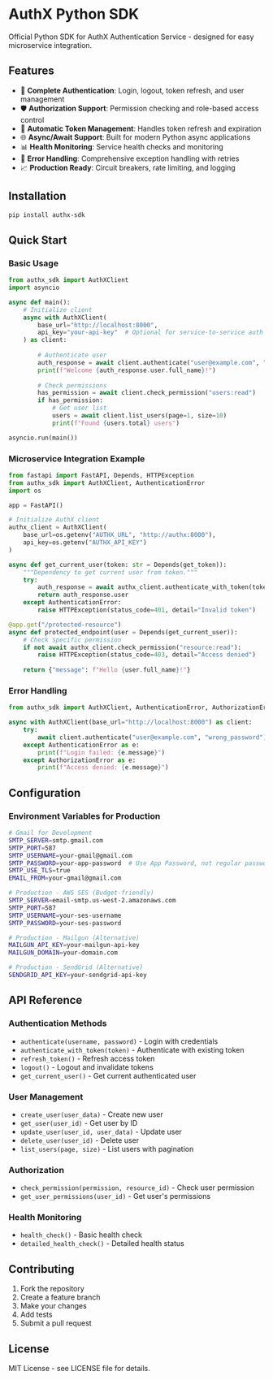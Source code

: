 # AuthX Python SDK

Official Python SDK for AuthX Authentication Service - designed for easy microservice integration.

## Features

- 🔐 **Complete Authentication**: Login, logout, token refresh, and user management
- 🛡️ **Authorization Support**: Permission checking and role-based access control
- 🔄 **Automatic Token Management**: Handles token refresh and expiration
- 🌐 **Async/Await Support**: Built for modern Python async applications
- 📊 **Health Monitoring**: Service health checks and monitoring
- 🚨 **Error Handling**: Comprehensive exception handling with retries
- 📈 **Production Ready**: Circuit breakers, rate limiting, and logging

## Installation

```bash
pip install authx-sdk
```

## Quick Start

### Basic Usage

```python
from authx_sdk import AuthXClient
import asyncio

async def main():
    # Initialize client
    async with AuthXClient(
        base_url="http://localhost:8000",
        api_key="your-api-key"  # Optional for service-to-service auth
    ) as client:
        
        # Authenticate user
        auth_response = await client.authenticate("user@example.com", "password")
        print(f"Welcome {auth_response.user.full_name}!")
        
        # Check permissions
        has_permission = await client.check_permission("users:read")
        if has_permission:
            # Get user list
            users = await client.list_users(page=1, size=10)
            print(f"Found {users.total} users")

asyncio.run(main())
```

### Microservice Integration Example

```python
from fastapi import FastAPI, Depends, HTTPException
from authx_sdk import AuthXClient, AuthenticationError
import os

app = FastAPI()

# Initialize AuthX client
authx_client = AuthXClient(
    base_url=os.getenv("AUTHX_URL", "http://authx:8000"),
    api_key=os.getenv("AUTHX_API_KEY")
)

async def get_current_user(token: str = Depends(get_token)):
    """Dependency to get current user from token."""
    try:
        auth_response = await authx_client.authenticate_with_token(token)
        return auth_response.user
    except AuthenticationError:
        raise HTTPException(status_code=401, detail="Invalid token")

@app.get("/protected-resource")
async def protected_endpoint(user = Depends(get_current_user)):
    # Check specific permission
    if not await authx_client.check_permission("resource:read"):
        raise HTTPException(status_code=403, detail="Access denied")
    
    return {"message": f"Hello {user.full_name}!"}
```

### Error Handling

```python
from authx_sdk import AuthXClient, AuthenticationError, AuthorizationError

async with AuthXClient(base_url="http://localhost:8000") as client:
    try:
        await client.authenticate("user@example.com", "wrong_password")
    except AuthenticationError as e:
        print(f"Login failed: {e.message}")
    except AuthorizationError as e:
        print(f"Access denied: {e.message}")
```

## Configuration

### Environment Variables for Production

```bash
# Gmail for Development
SMTP_SERVER=smtp.gmail.com
SMTP_PORT=587
SMTP_USERNAME=your-gmail@gmail.com
SMTP_PASSWORD=your-app-password  # Use App Password, not regular password
SMTP_USE_TLS=true
EMAIL_FROM=your-gmail@gmail.com

# Production - AWS SES (Budget-friendly)
SMTP_SERVER=email-smtp.us-west-2.amazonaws.com
SMTP_PORT=587
SMTP_USERNAME=your-ses-username
SMTP_PASSWORD=your-ses-password

# Production - Mailgun (Alternative)
MAILGUN_API_KEY=your-mailgun-api-key
MAILGUN_DOMAIN=your-domain.com

# Production - SendGrid (Alternative)
SENDGRID_API_KEY=your-sendgrid-api-key
```

## API Reference

### Authentication Methods

- `authenticate(username, password)` - Login with credentials
- `authenticate_with_token(token)` - Authenticate with existing token
- `refresh_token()` - Refresh access token
- `logout()` - Logout and invalidate tokens
- `get_current_user()` - Get current authenticated user

### User Management

- `create_user(user_data)` - Create new user
- `get_user(user_id)` - Get user by ID
- `update_user(user_id, user_data)` - Update user
- `delete_user(user_id)` - Delete user
- `list_users(page, size)` - List users with pagination

### Authorization

- `check_permission(permission, resource_id)` - Check user permission
- `get_user_permissions(user_id)` - Get user's permissions

### Health Monitoring

- `health_check()` - Basic health check
- `detailed_health_check()` - Detailed health status

## Contributing

1. Fork the repository
2. Create a feature branch
3. Make your changes
4. Add tests
5. Submit a pull request

## License

MIT License - see LICENSE file for details.
